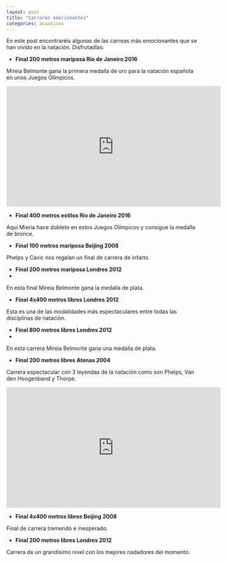 ```yaml
---
layout: post
title: "Carreras emocionantes"
categories: acuaticos
---
```


En este post encontraréis algunas de las carreas más emocionantes que se han vivido en la natación. Disfrutadlas:

* **Final 200 metros mariposa Río de Janeiro 2016**

Mireia Belmonte gana la primera medalla de oro para la natación española en unos Juegos Olímpicos.

<iframe width="560" height="315" src="https://www.youtube.com/embed/IJGs5UPFQvc" title="YouTube video player" frameborder="0" allow="accelerometer; autoplay; clipboard-write; encrypted-media; gyroscope; picture-in-picture" allowfullscreen></iframe>

* **Final 400 metros estilos Río de Janeiro 2016**

Aquí Mieria hace doblete en estos Juegos Olímpicos  y consigue la medalla de bronce.



* **Final 100 metros mariposa Beijing 2008**

Phelps y Cavic nos regalan un final de carrera de infarto.

* **Final 200 metros mariposa Londres 2012**
* 
En esta final Mireia Belmonte gana la medalla de plata.

* **Final 4x400 metros libres Londres 2012**

Esta es una de las modalidades más espectaculares entre todas las disciplinas de natación.

* **Final 800 metros libres Londres 2012**
* 
En esta carrera Mireia Belmonte gana una medalla de plata.

* **Final 200 metros libres Atenas 2004**

Carrera espectacular con 3 leyendas de la natación como son Phelps, Van den Hoogenband y Thorpe.

<iframe width="560" height="315" src="https://www.youtube.com/embed/uOCyvdyLTbk" title="YouTube video player" frameborder="0" allow="accelerometer; autoplay; clipboard-write; encrypted-media; gyroscope; picture-in-picture" allowfullscreen></iframe>

* **Final 4x400 metros libres Beijing 2008**

Final de carrera tremendo e inesperado.


* **Final 200 metros libres Londres 2012**

Carrera de un grandísimo nivel con los mejores nadadores del momento.

